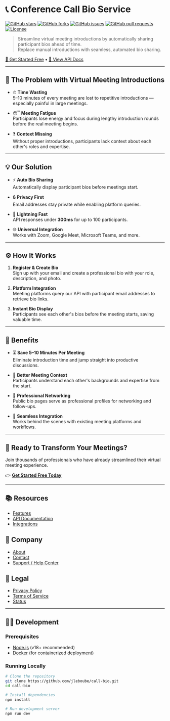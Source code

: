 # 📞 Conference Call Bio Service

[![GitHub stars](https://img.shields.io/github/stars/jleboube/call-bio?style=social)](https://github.com/jleboube/call-bio/stargazers)
[![GitHub forks](https://img.shields.io/github/forks/jleboube/call-bio?style=social)](https://github.com/jleboube/call-bio/network/members)
[![GitHub issues](https://img.shields.io/github/issues/jleboube/call-bio)](https://github.com/jleboube/call-bio/issues)
[![GitHub pull requests](https://img.shields.io/github/issues-pr/jleboube/call-bio)](https://github.com/jleboube/call-bio/pulls)
[![License](https://img.shields.io/github/license/jleboube/call-bio)](LICENSE)

> Streamline virtual meeting introductions by automatically sharing participant bios ahead of time.  
> Replace manual introductions with seamless, automated bio sharing.

[🚀 Get Started Free](https://call-bio.com/auth) • [📘 View API Docs](https://call-bio.com/api-docs)

---

## 🚩 The Problem with Virtual Meeting Introductions

- ⏱ **Time Wasting**  
  5–10 minutes of every meeting are lost to repetitive introductions — especially painful in large meetings.

- 😴 **Meeting Fatigue**  
  Participants lose energy and focus during lengthy introduction rounds before the real meeting begins.

- ❓ **Context Missing**  
  Without proper introductions, participants lack context about each other's roles and expertise.

---

## 💡 Our Solution

- ⚡ **Auto Bio Sharing**  
  Automatically display participant bios before meetings start.

- 🔒 **Privacy First**  
  Email addresses stay private while enabling platform queries.

- 🚀 **Lightning Fast**  
  API responses under **300ms** for up to 100 participants.

- 🌐 **Universal Integration**  
  Works with Zoom, Google Meet, Microsoft Teams, and more.

---

## ⚙️ How It Works

1. **Register & Create Bio**  
   Sign up with your email and create a professional bio with your role, description, and photo.

2. **Platform Integration**  
   Meeting platforms query our API with participant email addresses to retrieve bio links.

3. **Instant Bio Display**  
   Participants see each other's bios before the meeting starts, saving valuable time.

---

## 🎯 Benefits

- ⏳ **Save 5–10 Minutes Per Meeting**  
  Eliminate introduction time and jump straight into productive discussions.

- 🧠 **Better Meeting Context**  
  Participants understand each other's backgrounds and expertise from the start.

- 🤝 **Professional Networking**  
  Public bio pages serve as professional profiles for networking and follow-ups.

- 🔌 **Seamless Integration**  
  Works behind the scenes with existing meeting platforms and workflows.

---

## 🚀 Ready to Transform Your Meetings?

Join thousands of professionals who have already streamlined their virtual meeting experience.  

👉 [**Get Started Free Today**](https://call-bio.com/auth)

---

## 📚 Resources

- [Features](https://call-bio.com)  
- [API Documentation](https://call-bio.com/api-docs)  
- [Integrations](https://call-bio.com)  

## 🏢 Company

- [About](https://call-bio.com/about)  
- [Contact](https://call-bio.com)  
- [Support / Help Center](https://call-bio.com)  

## 📜 Legal

- [Privacy Policy](https://call-bio.com/PrivacyPolicy)  
- [Terms of Service](https://call-bio.com/TermsOfService)  
- [Status](https://call-bio.com)  

---

## 👩‍💻 Development

### Prerequisites
- [Node.js](https://nodejs.org/) (v18+ recommended)
- [Docker](https://www.docker.com/) (for containerized deployment)

### Running Locally
```bash
# Clone the repository
git clone https://github.com/jleboube/call-bio.git
cd call-bio

# Install dependencies
npm install

# Run development server
npm run dev
